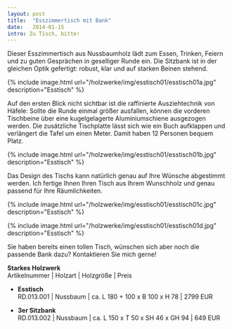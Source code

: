 ```yaml
---
layout: post
title:  "Esszimmertisch mit Bank"
date:   2014-01-15
intro: Zu Tisch, bitte!
---
```


Dieser Esszimmertisch aus Nussbaumholz lädt zum Essen, Trinken, 
Feiern und zu guten Gesprächen in geselliger Runde ein.
Die Sitzbank ist in der gleichen Optik gefertigt: 
robust, klar und auf starken Beinen stehend.
 
{% include image.html url="/holzwerke/img/esstisch01/esstisch01a.jpg" description="Esstisch" %}

Auf den ersten Blick nicht sichtbar ist die raffinierte Ausziehtechnik von Häfele: 
Sollte die Runde einmal größer ausfallen, 
können die vorderen Tischbeine über eine kugelgelagerte Aluminiumschiene ausgezogen werden.
Die zusätzliche Tischplatte lässt sich wie ein Buch aufklappen 
und verlängert die Tafel um einen Meter.
Damit haben 12 Personen bequem Platz.
 

{% include image.html url="/holzwerke/img/esstisch01/esstisch01b.jpg" description="Esstisch" %}


Das Design des Tischs kann natürlich genau auf Ihre Wünsche abgestimmt werden.
Ich fertige Ihnen Ihren Tisch aus Ihrem Wunschholz und genau passend für Ihre Räumlichkeiten. 


{% include image.html url="/holzwerke/img/esstisch01/esstisch01c.jpg" description="Esstisch" %}


{% include image.html url="/holzwerke/img/esstisch01/esstisch01d.jpg" description="Esstisch" %}

Sie haben bereits einen tollen Tisch, 
wünschen sich aber noch die passende Bank dazu? 
Kontaktieren Sie mich gerne!

**Starkes Holzwerk**   
Artikelnummer \| Holzart \| Holzgröße \| Preis

* **Esstisch**   
	RD.013.001  \| 	Nussbaum \| ca. L 180 + 100 x B 100 x H  78 \| 2799 EUR
	
* **3er Sitzbank**       
	RD.013.002  \| 	Nussbaum \| ca. L 150 x T 50 x SH 46 x GH 94 \| 649 EUR


